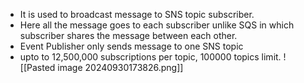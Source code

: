 
- It is used to broadcast message to SNS topic subscriber. 
- Here all the message goes to each subscriber unlike SQS in which subscriber shares the message between each other.
- Event Publisher only sends message to one SNS topic
- upto to 12,500,000 subscriptions per topic, 100000 topics limit.
![[Pasted image 20240930173826.png]]